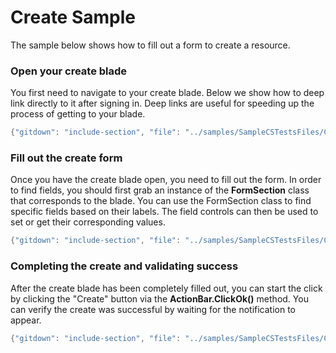 <properties title="" pageTitle="Create Sample" description="" authors="" />

# Create Sample
The sample below shows how to fill out a form to create a resource.

### Open your create blade
You first need to navigate to your create blade.  Below we show how to deep link directly to it after signing in.  Deep links are useful for speeding up the process of getting to your blade.  

```cs
{"gitdown": "include-section", "file": "../samples/SampleCSTestsFiles/CreateTest.cs", "section": "config#openCreateViaDeepLink"}
```

### Fill out the create form
Once you have the create blade open, you need to fill out the form.  In order to find fields, you should first grab an instance of the **FormSection** class that corresponds to the blade.  You can use the FormSection class to find specific fields based on their labels.  The field controls can then be used to set or get their corresponding values.

```cs
{"gitdown": "include-section", "file": "../samples/SampleCSTestsFiles/CreateTest.cs", "section": "config#fillOutCreateForm"}
```

### Completing the create and validating success
After the create blade has been completely filled out, you can start the click by clicking the "Create" button via the **ActionBar.ClickOk()** method.  You can verify the create was successful by waiting for the notification to appear.  

```cs
{"gitdown": "include-section", "file": "../samples/SampleCSTestsFiles/CreateTest.cs", "section": "config#clickCreateAndVerify"}
```